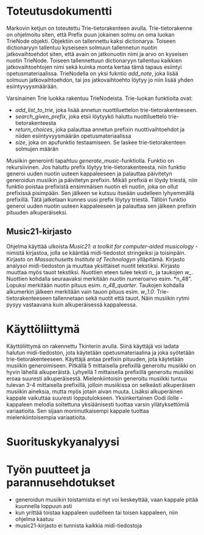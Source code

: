# Toteutusdokumentti

Markovin ketjun on toteutettu Trie-tietorakenteen avulla. Trie-tietorakenne on ohjelmoitu siten, että Prefix puun jokainen solmu on oma luokan TrieNode objekti. Objektiin on tallennettu kaksi dictionarya. Toiseen dictionaryyn tallentuu kyseiseen solmuun tallennetun nuotin jatkovaihtoehdot siten, että avain on jatkonuotin nimi ja arvo on kyseisen nuotin TrieNode. Toiseen tallennettuun dictionaryyn tallentuu kaikkien jatkovaihtoehtojen nimi sekä kuinka monta kertaa tämä tapaus esiintyi opetusmateriaalissa. TrieNodella on yksi fukntio *add_note*, joka lisää solmuun jatkovaihtoehdon, tai jos jatkovaihtoehto löytyy jo niin lisää yhden esiintyvyysmäärään.

Varsinainen Trie luokka rakentuu TrieNodeista. Trie-luokan funktioita ovat:
- *add_list_to_trie*, joka lisää annetun nuottiluettelon trie-tietorakenteeseen. 
- *search_given_prefix*, joka etsii löytyykö haluttu nuottiluettelo trie-tietorakenteesta
- *return_choices*, joka palauttaa annetun prefixin nuottivaihtoehdot ja niiden esiintyvyysmäärän opetusmateriaalissa
- *size*, joka on apufunktio testaamiseen. Se laskee trie-tietorakenteen solmujen määrän

Musiikin generointi tapahtuu *generate_music*-funktiolla. Funktio on rekursiivinen. Jos haluttu prefix löytyy trie-tietorakenteesta, niin funktio generoi uuden nuotin uuteen kappaleeseen ja palauttaa päivitetyn generoidun musiikin ja päivitetyn prefixin. Mikäli prefixiä ei löydy triestä, niin funktio poistaa prefixistä ensimmäisen nuotin eli nuotin, joka on ollut prefixissä pisimpään. Sen jälkeen se kutsuu itseään uudelleen lyhyemmällä prefixillä. Tätä jatketaan kunnes uusi prefix löytyy triestä. Tällöin funktio generoi uuden nuotin uuteen kappaleeseen ja palauttaa sen jälkeen prefixin pituuden alkuperäiseksi.

## Music21-kirjasto

Ohjelma käyttää ulkoista *Music21: a toolkit for computer-aided musicology* -nimistä kirjastoa, jolla se kääntää midi-tiedostot stringeiksi ja toisinpäin. Kirjasto on *Massachusetts Institute of Technologyn* ylläpitämä. Kirjasto analysoi midi-tiedoston ja muuttaa yksittäiset nuotit tekstiksi. Kirjasto muuttaa myös tauot tekstiksi. Nuottien eteen tulee teksti *n_* ja taukojen *w_*. Nuottien kohdalla seuraavaksi merkitään nuotin numeroarvo esim. *n_48". Lopuksi merkitään nuotin pituus esim. *n_48_quarter*. Taukojen kohdalla alkumerkin jälkeen merkitään vain tauon pituus esim. *w_1.0*. Trie-tietorakenteeseen tallennetaan sekä nuotit että tauot. Näin musiikin rytmi pysyy vastaavana kuin alkuperäisessä kappaleessa.

# Käyttöliittymä

Käyttöliittymä on rakennettu Tkinterin avulla. Siinä käyttäjä voi ladata halutun midi-tiedoston, jota käytetään opetusmateriaalina ja joka syötetään trie-tietorakenteeseen. Käyttäjä antaa prefixin pituuden, jota käytetään musiikin generoimiseen. Pitkällä 5 mittaisella prefixillä generoitu musiikki on hyvin lähellä alkuperäistä. Lyhyellä 1 mittaisella prefixillä generoitu musiikki eroaa suuresti alkuperäisestä. Mielenkiintoisin generoitu musiikki tuntuu tulevan 3-4 mittaisella prefixillä, jolloin musiikissa on selkeästi alkuperäisen musiikin aineksia, mutta myös jotain aivan muuta. Lisäksi alkuperäinen kappale vaikuttaa suuresti lopputulokseen. Yksinkertainen Oodi ilolle -kappaleen melodia soitettuna yksiäänisesti tuottaa varsin yllätyksettömiä variaatioita. Sen sijaan monimutkaisempi kappale tuottaa mielenkiintoisempia variaatioita.

# Suorituskykyanalyysi

# Työn puutteet ja parannusehdotukset

- generoidun musiikin toistamista ei nyt voi keskeyttää, vaan kappale pitää kuunnella loppuun asti
- kun yrittää toistaa kappaleen uudelleen tai toisen kappaleen, niin ohjelma kaatuu
- music21-kirjasto ei tunnista kaikkia midi-tiedostoja